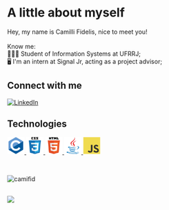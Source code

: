 # A little about myself
Hey, my name is Camilli Fidelis, nice to meet you!<br><br>
  Know me:<br>
👩🏼‍💻 Student of Information Systems at UFRRJ;<br>
🖥️ I'm an intern at Signal Jr, acting as a project advisor;<br>


## Connect with me
[![LinkedIn](https://img.shields.io/badge/LinkedIn-%230077B5.svg?logo=linkedin&logoColor=white)](https://www.linkedin.com/in/camilli-fidelis-40287b228) 


## Technologies
<p align="left"> <a href="https://www.cprogramming.com/" target="_blank" rel="noreferrer"> <img src="https://raw.githubusercontent.com/devicons/devicon/master/icons/c/c-original.svg" alt="c" width="40" height="40"/> </a> <a href="https://www.w3schools.com/css/" target="_blank" rel="noreferrer"> <img src="https://raw.githubusercontent.com/devicons/devicon/master/icons/css3/css3-original-wordmark.svg" alt="css3" width="40" height="40"/> </a> <a href="https://www.w3.org/html/" target="_blank" rel="noreferrer"> <img src="https://raw.githubusercontent.com/devicons/devicon/master/icons/html5/html5-original-wordmark.svg" alt="html5" width="40" height="40"/> </a> <a href="https://www.java.com" target="_blank" rel="noreferrer"> <img src="https://raw.githubusercontent.com/devicons/devicon/master/icons/java/java-original.svg" alt="java" width="40" height="40"/> </a> <a href="https://developer.mozilla.org/en-US/docs/Web/JavaScript" target="_blank" rel="noreferrer"> <img src="https://raw.githubusercontent.com/devicons/devicon/master/icons/javascript/javascript-original.svg" alt="javascript" width="40" height="40"/> </a> </p><br>

<p><img align="center" src="https://github-readme-stats.vercel.app/api/top-langs?username=camifid&show_icons=true&title_color=701a75&bg_color=f5d0fe&locale=en&layout=compact" alt="camifid" /></p>

<br>[![](https://visitcount.itsvg.in/api?id=camifid&label=Profile%20Views&color=11&icon=3&pretty=false)](https://visitcount.itsvg.in)

